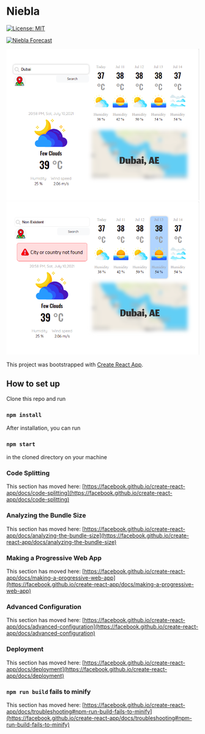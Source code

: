 # Niebla

[![License: MIT](https://img.shields.io/badge/License-MIT-yellow.svg?style=flat)](https://opensource.org/licenses/MIT)

<a href="https://niebla-forecast.herokuapp.com" target="_blank">
  		<img src="./Niebla.gif"  title="Niebla Forecast">
</a>

[![App Screenshot 1](app_images/04.png?raw=true )](https://niebla-forecast.herokuapp.com/)
[![App Screenshot 2](app_images/05.png?raw=true  )](https://niebla-forecast.herokuapp.com/)

This project was bootstrapped with [Create React App](https://github.com/facebook/create-react-app).

## How to set up

Clone this repo and run

### `npm install`

After installation, you can run

### `npm start`

in the cloned directory on your machine


### Code Splitting

This section has moved here: [https://facebook.github.io/create-react-app/docs/code-splitting](https://facebook.github.io/create-react-app/docs/code-splitting)

### Analyzing the Bundle Size

This section has moved here: [https://facebook.github.io/create-react-app/docs/analyzing-the-bundle-size](https://facebook.github.io/create-react-app/docs/analyzing-the-bundle-size)

### Making a Progressive Web App

This section has moved here: [https://facebook.github.io/create-react-app/docs/making-a-progressive-web-app](https://facebook.github.io/create-react-app/docs/making-a-progressive-web-app)

### Advanced Configuration

This section has moved here: [https://facebook.github.io/create-react-app/docs/advanced-configuration](https://facebook.github.io/create-react-app/docs/advanced-configuration)

### Deployment

This section has moved here: [https://facebook.github.io/create-react-app/docs/deployment](https://facebook.github.io/create-react-app/docs/deployment)

### `npm run build` fails to minify

This section has moved here: [https://facebook.github.io/create-react-app/docs/troubleshooting#npm-run-build-fails-to-minify](https://facebook.github.io/create-react-app/docs/troubleshooting#npm-run-build-fails-to-minify)
